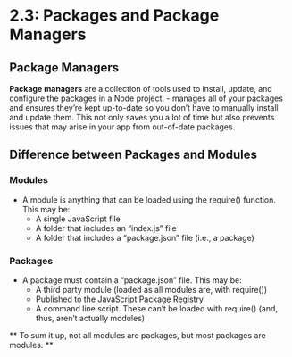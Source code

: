 # 2.3: Packages and Package Managers

## Package Managers

**Package managers** are a collection of tools used to install, update, and configure the packages in a Node project. 
    -  manages all of your packages and ensures they’re kept up-to-date so you don’t have to manually install and update them. This not only saves you a lot of time but also prevents issues that may arise in your app from out-of-date packages.

## Difference between Packages and Modules

### Modules 
- A module is anything that can be loaded using the require() function. This may be:
    - A single JavaScript file
    - A folder that includes an “index.js” file
    - A folder that includes a “package.json” file (i.e., a package)

### Packages
- A package must contain a “package.json” file. This may be:
    - A third party module (loaded as all modules are, with require())
    - Published to the JavaScript Package Registry
    - A command line script. These can’t be loaded with require() (and, thus, aren’t actually modules)

** To sum it up, not all modules are packages, but most packages are modules. **